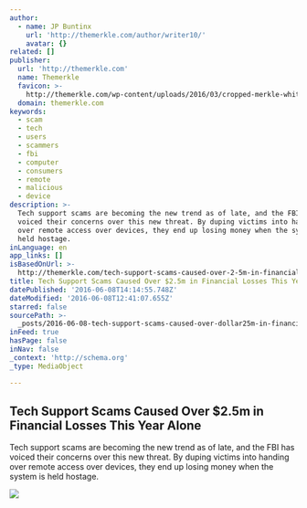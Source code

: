 ```yaml
---
author:
  - name: JP Buntinx
    url: 'http://themerkle.com/author/writer10/'
    avatar: {}
related: []
publisher:
  url: 'http://themerkle.com'
  name: Themerkle
  favicon: >-
    http://themerkle.com/wp-content/uploads/2016/03/cropped-merkle-white-1-192x192.png
  domain: themerkle.com
keywords:
  - scam
  - tech
  - users
  - scammers
  - fbi
  - computer
  - consumers
  - remote
  - malicious
  - device
description: >-
  Tech support scams are becoming the new trend as of late, and the FBI has
  voiced their concerns over this new threat. By duping victims into handing
  over remote access over devices, they end up losing money when the system is
  held hostage.
inLanguage: en
app_links: []
isBasedOnUrl: >-
  http://themerkle.com/tech-support-scams-caused-over-2-5m-in-financial-losses-this-year-alone/
title: Tech Support Scams Caused Over $2.5m in Financial Losses This Year Alone
datePublished: '2016-06-08T14:14:55.748Z'
dateModified: '2016-06-08T12:41:07.655Z'
starred: false
sourcePath: >-
  _posts/2016-06-08-tech-support-scams-caused-over-dollar25m-in-financial-losses-thi.md
inFeed: true
hasPage: false
inNav: false
_context: 'http://schema.org'
_type: MediaObject

---
```

<article style=""><h1>Tech Support Scams Caused Over $2.5m in Financial Losses This Year Alone</h1><p>Tech support scams are becoming the new trend as of late, and the FBI has voiced their concerns over this new threat. By duping victims into handing over remote access over devices, they end up losing money when the system is held hostage.</p><img src="http://themerkle.com/wp-content/uploads/2016/06/shutterstock_210364786.jpg" /></article>